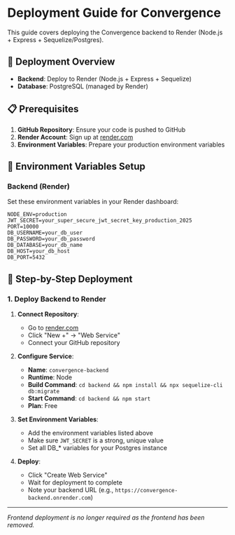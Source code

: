 # Deployment Guide for Convergence

This guide covers deploying the Convergence backend to Render (Node.js + Express + Sequelize/Postgres).

## 🚀 Deployment Overview

- **Backend**: Deploy to Render (Node.js + Express + Sequelize)
- **Database**: PostgreSQL (managed by Render)

## 📋 Prerequisites

1. **GitHub Repository**: Ensure your code is pushed to GitHub
2. **Render Account**: Sign up at [render.com](https://render.com)
3. **Environment Variables**: Prepare your production environment variables

## 🔧 Environment Variables Setup

### Backend (Render)
Set these environment variables in your Render dashboard:

```env
NODE_ENV=production
JWT_SECRET=your_super_secure_jwt_secret_key_production_2025
PORT=10000
DB_USERNAME=your_db_user
DB_PASSWORD=your_db_password
DB_DATABASE=your_db_name
DB_HOST=your_db_host
DB_PORT=5432
```

## 🎯 Step-by-Step Deployment

### 1. Deploy Backend to Render

1. **Connect Repository**:
   - Go to [render.com](https://render.com)
   - Click "New +" → "Web Service"
   - Connect your GitHub repository

2. **Configure Service**:
   - **Name**: `convergence-backend`
   - **Runtime**: Node
   - **Build Command**: `cd backend && npm install && npx sequelize-cli db:migrate`
   - **Start Command**: `cd backend && npm start`
   - **Plan**: Free

3. **Set Environment Variables**:
   - Add the environment variables listed above
   - Make sure `JWT_SECRET` is a strong, unique value
   - Set all DB_* variables for your Postgres instance

4. **Deploy**:
   - Click "Create Web Service"
   - Wait for deployment to complete
   - Note your backend URL (e.g., `https://convergence-backend.onrender.com`)

---

*Frontend deployment is no longer required as the frontend has been removed.*